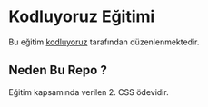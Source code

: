 # Kodluyoruz Eğitimi
Bu eğitim [kodluyoruz](https://kodluyoruz.org) tarafından düzenlenmektedir.
## Neden Bu Repo ?
Eğitim kapsamında verilen 2. CSS ödevidir.